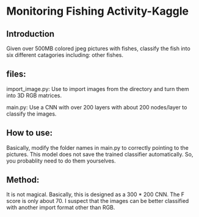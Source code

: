 # Monitoring Fishing Activity-Kaggle
## Introduction
Given over 500MB colored jpeg pictures with fishes, classify the fish into six different catagories including: other fishes.
## files:
import_image.py: Use to import images from the directory and turn them into 3D RGB matrices.

main.py: Use a CNN with over 200 layers with about 200 nodes/layer to classify the images.
## How to use:
Basically, modify the folder names in main.py to correctly pointing to the pictures.
This model does not save the trained classifier automatically. So, you probablity need to do them yourselves.

## Method:
It is not magical. Basically, this is designed as a 300 * 200 CNN. The F score is only about 70. 
I suspect that the images can be better classified with another import format other than RGB.

